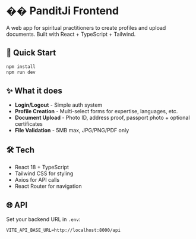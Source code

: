 # ��️ PanditJi Frontend

A web app for spiritual practitioners to create profiles and upload documents. Built with React + TypeScript + Tailwind.

## 🚀 Quick Start

```bash
npm install
npm run dev
```

## ✨ What it does

- **Login/Logout** - Simple auth system
- **Profile Creation** - Multi-select forms for expertise, languages, etc.
- **Document Upload** - Photo ID, address proof, passport photo + optional certificates
- **File Validation** - 5MB max, JPG/PNG/PDF only

## 🛠️ Tech

- React 18 + TypeScript
- Tailwind CSS for styling
- Axios for API calls
- React Router for navigation

## 🌐 API

Set your backend URL in `.env`:
```env
VITE_API_BASE_URL=http://localhost:8000/api
```